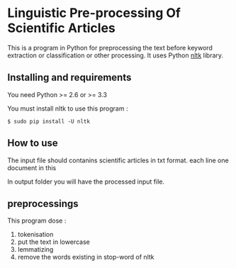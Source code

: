 # Linguistic Pre-processing Of Scientific Articles

This is a program in Python for preprocessing the text before keyword extraction or classification or other processing. It uses Python [nltk](http://www.nltk.org/) library.

## Installing and requirements

You need Python >= 2.6 or >= 3.3

You must install nltk to use this program :

```
$ sudo pip install -U nltk

```

## How to use

The input file should contanins scientific articles in txt format. each line one document in this 

In output folder you will have the processed input file.

## preprocessings
This program dose :

1. tokenisation
2. put the text in lowercase
3. lemmatizing
4. remove the words existing in stop-word of nltk
